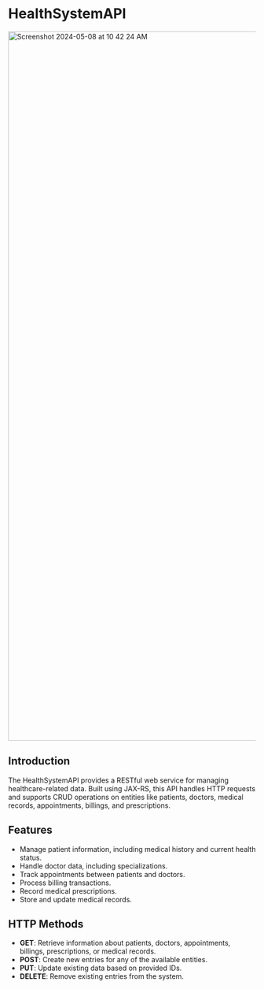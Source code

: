 # HealthSystemAPI

<img width="1440" alt="Screenshot 2024-05-08 at 10 42 24 AM" src="https://github.com/DilshanZarook/HealthSystemAPI/assets/129732701/0b286e8e-e2b2-4d53-9b83-61b044a04e26">

## Introduction
The HealthSystemAPI provides a RESTful web service for managing healthcare-related data. Built using JAX-RS, this API handles HTTP requests and supports CRUD operations on entities like patients, doctors, medical records, appointments, billings, and prescriptions.

## Features
- Manage patient information, including medical history and current health status.
- Handle doctor data, including specializations.
- Track appointments between patients and doctors.
- Process billing transactions.
- Record medical prescriptions.
- Store and update medical records.

## HTTP Methods
- **GET**: Retrieve information about patients, doctors, appointments, billings, prescriptions, or medical records.
- **POST**: Create new entries for any of the available entities.
- **PUT**: Update existing data based on provided IDs.
- **DELETE**: Remove existing entries from the system.
